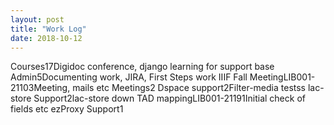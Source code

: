 ```yaml
---
layout: post
title: "Work Log"
date: 2018-10-12
---
```

<tr><td>Courses</td><td></td><td>17</td><td>Digidoc conference, django learning for support base</td></tr>
<tr><td>Admin</td><td></td><td>5</td><td>Documenting work, JIRA, First Steps work</td></tr>
<tr><td>IIIF Fall Meeting</td><td>LIB001-2110</td><td>3</td><td>Meeting, mails etc</td></tr>
<tr><td>Meetings</td><td></td><td>2</td><td></td></tr>
<tr><td>Dspace support</td><td></td><td>2</td><td>Filter-media testss</td></tr>
<tr><td>lac-store Support</td><td></td><td>2</td><td>lac-store down</td></tr>
<tr><td>TAD mapping</td><td>LIB001-2119</td><td>1</td><td>Initial check of fields etc</td></tr>
<tr><td>ezProxy Support</td><td></td><td>1</td><td></td></tr>
